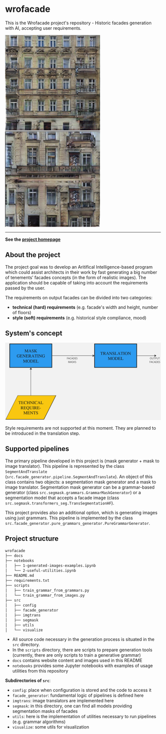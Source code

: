 # wrofacade

This is the Wrofacade project's repository - Historic facades generation with AI, accepting user requirements.

![generated image example 1](docs/img/example-grammar-pix2pix-1.png)
![generated image example 2](docs/img/example-grammar-pix2pix-3.png)

---

**See the [project homepage](https://tenements-facades-project.github.io/wrofacade/)**

## About the project

The project goal was to develop an Aritifical Intelligence-based program which could assist architects in their work by fast generating a big number of tenements’ facades concepts (in the form of realistic images). The application should be capable of taking into account the requirements passed by the user.

The requirements on output facades can be divided into two categories:

- **technical (hard) requirements** (e.g. facade's width and height,
number of floors)
- **style (soft) requirements** (e.g. historical style compliance, mood)

## System's concept

![pipeline-concept-diagram](docs/img/concept.jpg)

Style requirements are not supported at this moment. They are planned to be introduced in the translation step.

## Supported pipelines

The primary pipeline developed in this project is (mask generator + mask to image translator).
This pipeline is represented by the class `SegmentAndTranslate`
(`src.facade_generator.pipeline.SegmentAndTranslate`). An object of this class contains
two objects: a segmentation mask generator and a mask to image translator.
Segmentation mask generator can be a grammar-based generator (class `src.segmask.grammars.GrammarMaskGenerator`)
or a segmentation model that accepts a facade image (class `src.segmask.transformers_seg.TransSegmentationHF`).

This project provides also an additional option, which is generating images using
just grammars. This pipeline is implemented by the class
`src.facade_generator.pure_grammars_generator.PureGrammarGenerator`.

## Project structure

```
wrofacade
├── docs
├── notebooks
│   ├── 1-generated-images-examples.ipynb
│   └── 2-useful-utilities.ipynb
├── README.md
├── requirements.txt
├── scripts
│   ├── train_grammar_from_grammars.py
│   └── train_grammar_from_images.py
├── src
│   ├── config
│   ├── facade_generator
│   ├── imgtrans
│   ├── segmask
│   ├── utils
│   └── visualize
```

- All source code necessary in the generation process is situated in the `src` directory.
- In the `scripts` directory, there are scripts to prepare generation tools
  (currently, there are only scripts to train a generative grammar)
- `docs` contains website content and images used in this README
- `notebooks` provides some Jupyter notebooks with examples of usage utilities from
  this repository

**Subdirectories of `src`**:

- `config`: place when configuration is stored and the code to access it
- `facade_generator`: fundamental logic of pipelines is defined here
- `imgtrans`: image translators are implemented here
- `segmask`: in this directory, one can find all models providing segmentation masks
  of facades
- `utils`: here is the implementation of utilities necessary to run pipelines
  (e.g. grammar algorithms)
- `visualize`: some utils for visualization
